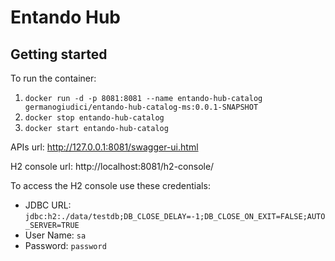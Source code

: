 # Entando Hub

## Getting started

To run the container:

1. `docker run -d -p 8081:8081 --name entando-hub-catalog germanogiudici/entando-hub-catalog-ms:0.0.1-SNAPSHOT`
2. `docker stop entando-hub-catalog`
3. `docker start entando-hub-catalog`

APIs url: http://127.0.0.1:8081/swagger-ui.html

H2 console url: http://localhost:8081/h2-console/

To access the H2 console use these credentials:

- JDBC URL: `jdbc:h2:./data/testdb;DB_CLOSE_DELAY=-1;DB_CLOSE_ON_EXIT=FALSE;AUTO_SERVER=TRUE`
- User Name: `sa`
- Password: `password`
